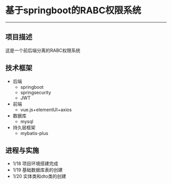 # 基于springboot的RABC权限系统

---
## 项目描述
   这是一个前后端分离的RABC权限系统
## 技术框架
   - 后端
      + springboot
      + springsecurity
      + JWT
   - 前端
      + vue.js+elementUI+axios
   - 数据库
      + mysql
   - 持久层框架
      + mybatis-plus
## 进程与实施
   - 1/18 项目环境搭建完成
   - 1/19 基础数据库表的创建
   - 1/20 实体类和dto类的创建
   